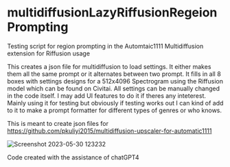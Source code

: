 # multidiffusionLazyRiffusionRegeionPrompting
Testing script for region prompting in the Automtaic1111 Multidiffusion extension for Riffusion usage

This creates a json file for multidiffusion to load settings. It either makes them all the same prompt or it alternates between two prompt. 
It fills in all 8 boxes with settings designs for a 512x4096 Spectrogram using the Riffusion model which can be found on Civitai. 
All settings can be manually changed in the code itself. I may add UI features to do it if theres any inteterest. 
Mainly using it for testing but obviously if testing works out I can kind of add to it to make a prompt formatter for different types of genres or who knows. 

This is meant to create json files for https://github.com/pkuliyi2015/multidiffusion-upscaler-for-automatic1111

![Screenshot 2023-05-30 123232](https://github.com/GeekyGhost/multidiffusionLazyRiffusionRegeionPrompting/assets/111990299/b4417720-3b0b-4011-860d-67ff93eeab91)

Code created with the assistance of chatGPT4

